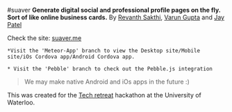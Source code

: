 #suaver
**Generate digital social and professional profile pages on the fly. Sort of like online business cards.**
By [Revanth Sakthi](https://github.com/revanthsakthi), [Varun Gupta](https://github.com/vari) and [Jay Patel](https://github.com/sum-kcid)

Check the site: [suaver.me](https://suaver.me)

```
*Visit the 'Meteor-App' branch to view the Desktop site/Mobile site/iOs Cordova app/Android Cordova app.

* Visit the 'Pebble' branch to check out the Pebble.js integration
```



> We may make native Android and iOs apps in the future :)

This was created for the [Tech retreat](http://techretreat.ca/) hackathon at the University of Waterloo.

